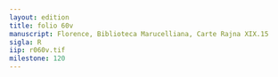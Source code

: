 ```yaml
---
layout: edition
title: folio 60v
manuscript: Florence, Biblioteca Marucelliana, Carte Rajna XIX.15
sigla: R
iip: r060v.tif
milestone: 120
---
```

